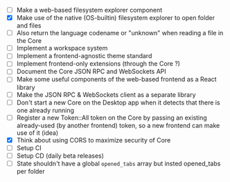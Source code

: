 - [ ] Make a web-based filesystem explorer component
- [x] Make use of the native (OS-builtin) filesystem explorer to open folder and files
- [ ] Also return the language codename or "unknown" when reading a file in the Core
- [ ] Implement a workspace system
- [ ] Implement a frontend-agnostic theme standard
- [ ] Implement frontend-only extensions (through the Core ?)
- [ ] Document the Core JSON RPC and WebSockets API
- [ ] Make some useful components of the web-based frontend as a React library
- [ ] Make the JSON RPC & WebSockets client as a separate library
- [ ] Don't start a new Core on the Desktop app when it detects that there is one already running
- [ ] Register a new Token::All token on the Core by passing an existing already-used (by another frontend) token, so a new frontend can make use of it (idea)
- [x] Think about using CORS to maximize security of Core
- [ ] Setup CI
- [ ] Setup CD (daily beta releases)
- [ ] State shouldn't have a global `opened_tabs` array but insted opened_tabs per folder
